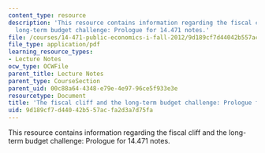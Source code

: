 ```yaml
---
content_type: resource
description: 'This resource contains information regarding the fiscal cliff and the
  long-term budget challenge: Prologue for 14.471 notes.'
file: /courses/14-471-public-economics-i-fall-2012/9d189cf7d44042b557acfa2d3a7d75fa_MIT14_471F12_fiscal_cliff.pdf
file_type: application/pdf
learning_resource_types:
- Lecture Notes
ocw_type: OCWFile
parent_title: Lecture Notes
parent_type: CourseSection
parent_uid: 00c88a64-4348-e79e-4e97-96ce5f933e3e
resourcetype: Document
title: 'The fiscal cliff and the long-term budget challenge: Prologue for 14.471 notes'
uid: 9d189cf7-d440-42b5-57ac-fa2d3a7d75fa
---
```

This resource contains information regarding the fiscal cliff and the long-term budget challenge: Prologue for 14.471 notes.


